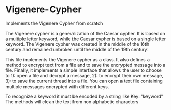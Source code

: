 # Vigenere-Cypher
Implements the Vigenere Cypher from scratch

The Vigenere cypher is a generalization
 of the Caesar cypher. It is based on a multiple letter keyword, while the
 Caesar cypher is based on a single letter keyword.
 The Vigenere cypher was created in the middle of the 16th century
 and remained unbroken until the middle of the 19th century.
 
 This file implements the Vigenere cypher as a class.
 It also defines a method to encrypt text from a file
 and to save the encrypted message into a file.
 Finally, it implements a simple interface that allows
 the user to choose to
 1): open a file and decrypt a message, 
 2): to encrypt their own message,
 3): to save the current thread into a file.
 You can open a text file containing multiple messages
 encrypted with different keys.
 
 To recognize a keyword it must be encoded by a string like
 Key: "keyword"
 The methods will clean the text from non alphabetic characters
